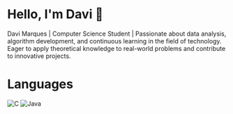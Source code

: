 <h1><strong>Hello, I'm Davi 👋</strong></h1>

Davi Marques | Computer Science Student | Passionate about data analysis, algorithm development, and continuous learning in the field of technology. Eager to apply theoretical knowledge to real-world problems and contribute to innovative projects.


<h1><strong>Languages</strong></h1>

![C](https://img.shields.io/badge/C-A8B9CC?style=for-the-badge&logo=c&logoColor=white)
![Java](https://img.shields.io/badge/Java-007396?style=for-the-badge&logo=java&logoColor=white)

